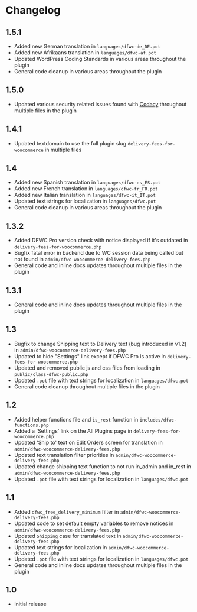 # Changelog

## 1.5.1
*   Added new German translation in `languages/dfwc-de_DE.pot`
*   Added new Afrikaans translation in `languages/dfwc-af.pot`
*   Updated WordPress Coding Standards in various areas throughout the plugin
*   General code cleanup in various areas throughout the plugin

## 1.5.0
*   Updated various security related issues found with [Codacy](https://codacy.com) throughout multiple files in the plugin

## 1.4.1
*   Updated textdomain to use the full plugin slug `delivery-fees-for-woocommerce` in multiple files

## 1.4
*   Added new Spanish translation in `languages/dfwc-es_ES.pot`
*   Added new French translation in `languages/dfwc-fr_FR.pot`
*   Added new Italian translation in `languages/dfwc-it_IT.pot`
*   Updated text strings for localization in `languages/dfwc.pot`
*   General code cleanup in various areas throughout the plugin

## 1.3.2
*   Added DFWC Pro version check with notice displayed if it's outdated in `delivery-fees-for-woocommerce.php`
*   Bugfix fatal error in backend due to WC session data being called but not found in `admin/dfwc-woocommerce-delivery-fees.php`
*   General code and inline docs updates throughout multiple files in the plugin

## 1.3.1
*   General code and inline docs updates throughout multiple files in the plugin

## 1.3

*   Bugfix to change Shipping text to Delivery text (bug introduced in v1.2) in `admin/dfwc-woocommerce-delivery-fees.php`
*   Updated to hide "Settings" link except if DFWC Pro is active in `delivery-fees-for-woocommerce.php`
*   Updated and removed public js and css files from loading in `public/class-dfwc-public.php`
*   Updated `.pot` file with text strings for localization in `languages/dfwc.pot`
*   General code cleanup throughout multiple files in the plugin

## 1.2

*   Added helper functions file and `is_rest` function in `includes/dfwc-functions.php`
*   Added a 'Settings' link on the All Plugins page in `delivery-fees-for-woocommerce.php`
*   Updated 'Ship to' text on Edit Orders screen for translation in `admin/dfwc-woocommerce-delivery-fees.php`
*   Updated text translation filter priorities in `admin/dfwc-woocommerce-delivery-fees.php`
*   Updated change shipping text function to not run in_admin and in_rest in `admin/dfwc-woocommerce-delivery-fees.php`
*   Updated `.pot` file with text strings for localization in `languages/dfwc.pot`

## 1.1

*   Added `dfwc_free_delivery_minimum` filter in `admin/dfwc-woocommerce-delivery-fees.php`
*   Updated code to set default empty variables to remove notices in `admin/dfwc-woocommerce-delivery-fees.php`
*   Updated `Shipping` case for translated text in `admin/dfwc-woocommerce-delivery-fees.php`
*   Updated text strings for localization in `admin/dfwc-woocommerce-delivery-fees.php`
*   Updated `.pot` file with text strings for localization in `languages/dfwc.pot`
*   General code and inline docs updates throughout multiple files in the plugin

## 1.0

*   Initial release
